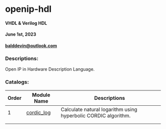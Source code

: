 # openip-hdl

#### VHDL & Verilog HDL ####

#### June 1st, 2023 ####

#### balddevin@outlook.com ####

### Descriptions:

Open IP in Hardware Description Language.

### Catalogs:

| Order | Module Name | Descriptions                                                 |
| ----- | ----------- | ------------------------------------------------------------ |
| 1     | [cordic_log](https://github.com/devindang/openip-hdl/cordic_log)  | Calculate natural logarithm using hyperbolic CORDIC algorithm. |
|       |             |                                                              |
|       |             |                                                              |

